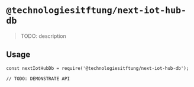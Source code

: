 # `@technologiesitftung/next-iot-hub-db`

> TODO: description

## Usage

```
const nextIotHubDb = require('@technologiesitftung/next-iot-hub-db');

// TODO: DEMONSTRATE API
```
